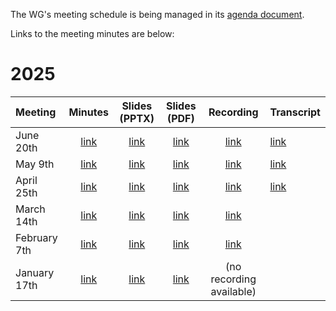 The WG's meeting schedule is being managed in its [agenda document](https://docs.google.com/document/d/1rLCI3sySslyZXyZkx5r3c8J1RYBHgYoulyUu-KybLDw).

Links to the meeting minutes are below:

# 2025

| Meeting      |                                 Minutes                                  |                                    Slides (PPTX)                                     |                                    Slides (PDF)                                     |                                         Recording                                          | Transcript                                                                             |
|:-------------|:------------------------------------------------------------------------:|:------------------------------------------------------------------------------------:|:-----------------------------------------------------------------------------------:|:------------------------------------------------------------------------------------------:|:---------------------------------------------------------------------------------------|
| June 20th    | [link](https://w3c-cg.github.io/rum/meetings/2025/2025-06-20/index.html) | [link](https://github.com/w3c-cg/rum/blob/main/meetings/2025/2025-06-20/slides.pptx) | [link](https://github.com/w3c-cg/rum/blob/main/meetings/2025/2025-06-20/slides.pdf) | [link](https://drive.google.com/file/d/1kpqaxcsQi_Y2YaBkyyFE6tDN8nMowrvg/view?usp=sharing) | [link](https://github.com/w3c-cg/rum/blob/main/meetings/2025/2025-06-20/transcript.md) |
| May 9th      | [link](https://w3c-cg.github.io/rum/meetings/2025/2025-05-09/index.html) | [link](https://github.com/w3c-cg/rum/blob/main/meetings/2025/2025-05-09/slides.pptx) | [link](https://github.com/w3c-cg/rum/blob/main/meetings/2025/2025-05-09/slides.pdf) | [link](https://drive.google.com/file/d/1mtUFaOY8O6ZRn-sVludmT3p23vnE5p2Q/view?usp=sharing) | [link](https://github.com/w3c-cg/rum/blob/main/meetings/2025/2025-05-09/transcript.md) |
| April 25th   | [link](https://w3c-cg.github.io/rum/meetings/2025/2025-04-25/index.html) | [link](https://github.com/w3c-cg/rum/blob/main/meetings/2025/2025-04-25/slides.pptx) | [link](https://github.com/w3c-cg/rum/blob/main/meetings/2025/2025-04-25/slides.pdf) | [link](https://drive.google.com/file/d/1A-P3dpb6Ebw4qt4n8Obef38TSFyiHbes/view?usp=sharing) | [link](https://github.com/w3c-cg/rum/blob/main/meetings/2025/2025-04-25/transcript.md) |
| March 14th   | [link](https://w3c-cg.github.io/rum/meetings/2025/2025-03-14/index.html) | [link](https://github.com/w3c-cg/rum/blob/main/meetings/2025/2025-03-14/slides.pptx) | [link](https://github.com/w3c-cg/rum/blob/main/meetings/2025/2025-03-14/slides.pdf) | [link](https://drive.google.com/file/d/1OmyU0C5NASojWBOX7Z8WvhlP-tw2AW5U/view?usp=sharing) |                                                                                        |
| February 7th | [link](https://w3c-cg.github.io/rum/meetings/2025/2025-02-07/index.html) | [link](https://github.com/w3c-cg/rum/blob/main/meetings/2025/2025-02-07/slides.pptx) | [link](https://github.com/w3c-cg/rum/blob/main/meetings/2025/2025-02-07/slides.pdf) | [link](https://drive.google.com/file/d/1RlcNpZJ7vIbI9CH-Stmg8VNVHHKAjy8H/view?usp=sharing) |                                                                                        |
| January 17th | [link](https://w3c-cg.github.io/rum/meetings/2025/2025-01-17/index.html) | [link](https://github.com/w3c-cg/rum/blob/main/meetings/2025/2025-01-17/slides.pptx) | [link](https://github.com/w3c-cg/rum/blob/main/meetings/2025/2025-01-17/slides.pdf) |                                  (no recording available)                                  |                                                                                        |

